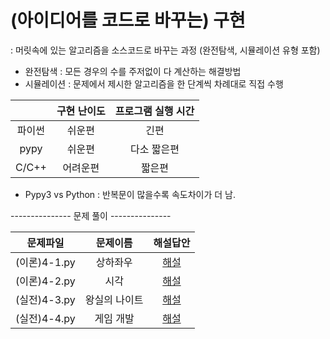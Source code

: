 # (아이디어를 코드로 바꾸는) 구현
: 머릿속에 있는 알고리즘을 소스코드로 바꾸는 과정 (완전탐색, 시뮬레이션 유형 포함)

- 완전탐색 : 모든 경우의 수를 주저없이 다 계산하는 해결방법
- 시뮬레이션 : 문제에서 제시한 알고리즘을 한 단계씩 차례대로 직접 수행

| |구현 난이도|프로그램 실행 시간|
|:------:|:------:|:---:|
|파이썬|쉬운편|긴편|
|pypy|쉬운편|다소 짧은편|
|C/C++|어려운편|짧은편|

- Pypy3 vs Python
: 반복문이 많을수록 속도차이가 더 남.


--------------- 문제 풀이 ---------------

|문제파일|문제이름|해설답안|
|:------:|:------:|:---:|
|(이론)4-1.py|상하좌우|[해설](https://github.com/JONGSKY/python-algorithm/blob/main/Implement/4-1.py)|
|(이론)4-2.py|시각|[해설](https://github.com/JONGSKY/python-algorithm/blob/main/Implement/4-2.py)|
|(실전)4-3.py|왕실의 나이트|[해설](https://github.com/JONGSKY/python-algorithm/blob/main/Implement/4-3.py)|
|(실전)4-4.py|게임 개발|[해설](https://github.com/JONGSKY/python-algorithm/blob/main/Implement/4-4.py)|
